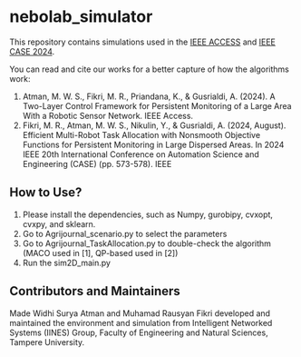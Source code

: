 # nebolab_simulator
This repository contains simulations used in the [IEEE ACCESS](https://ieeexplore-ieee-org.libproxy.tuni.fi/abstract/document/10379586) and [IEEE CASE 2024](https://ieeexplore-ieee-org.libproxy.tuni.fi/abstract/document/10711560/).

You can read and cite our works for a better capture of how the algorithms work:
1. Atman, M. W. S., Fikri, M. R., Priandana, K., & Gusrialdi, A. (2024). A Two-Layer Control Framework for Persistent Monitoring of a Large Area With a Robotic Sensor Network. IEEE Access.
2. Fikri, M. R., Atman, M. W. S., Nikulin, Y., & Gusrialdi, A. (2024, August). Efficient Multi-Robot Task Allocation with Nonsmooth Objective Functions for Persistent Monitoring in Large Dispersed Areas. In 2024 IEEE 20th International Conference on Automation Science and Engineering (CASE) (pp. 573-578). IEEE

## How to Use?
1. Please install the dependencies, such as Numpy, gurobipy, cvxopt, cvxpy, and sklearn.
2. Go to Agrijournal_scenario.py to select the parameters
3. Go to Agrijournal_TaskAllocation.py to double-check the algorithm (MACO used in [1], QP-based used in [2])
4. Run the sim2D_main.py

## Contributors and Maintainers
Made Widhi Surya Atman and Muhamad Rausyan Fikri developed and maintained the environment and simulation from Intelligent Networked Systems (IINES) Group, Faculty of Engineering and Natural Sciences, Tampere University.
